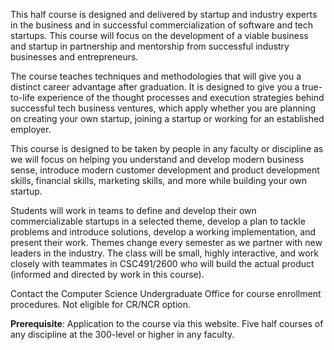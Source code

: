 This half course is designed and delivered by startup and industry experts in the business and in successful commercialization of software and tech startups. This course will focus on the development of a viable business and startup in partnership and mentorship from successful industry businesses and entrepreneurs.  

The course teaches techniques and methodologies that will give you a distinct career advantage after graduation. It is designed to give you a true-to-life experience of the thought processes and execution strategies behind successful tech business ventures, which apply whether you are planning on creating your own startup, joining a startup or working for an established employer. 

This course is designed to be taken by people in any faculty or discipline as we will focus on helping you understand and develop modern business sense, introduce modern customer development and product development skills, financial skills, marketing skills, and more while building your own startup.  

Students will work in teams to define and develop their own commercializable startups in a selected theme, develop a plan to tackle problems and introduce solutions, develop a working implementation, and present their work. Themes change every semester as we partner with new leaders in the industry. The class will be small, highly interactive, and work closely with teammates in CSC491/2600 who will build the actual product (informed and directed by work in this course).  

Contact the Computer Science Undergraduate Office for course enrollment procedures. Not eligible for CR/NCR option.  

**Prerequisite**: Application to the course via this website. Five half courses of any discipline at the 300-level or higher in any faculty.
